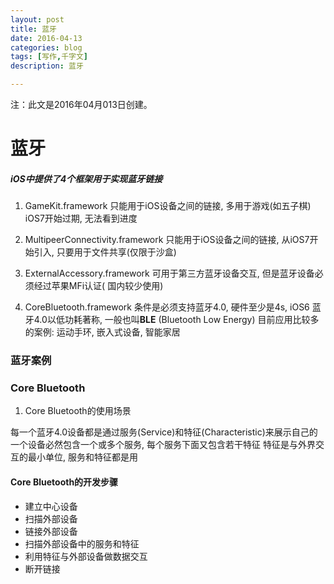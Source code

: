 ```yaml
---
layout: post
title: 蓝牙
date: 2016-04-13
categories: blog
tags: [写作,千字文]
description: 蓝牙

---
```


注：此文是2016年04月013日创建。

# 蓝牙

##### iOS中提供了4个框架用于实现蓝牙链接

1. GameKit.framework
	只能用于iOS设备之间的链接, 多用于游戏(如五子棋) iOS7开始过期, 无法看到进度
	
2. MultipeerConnectivity.framework
    只能用于iOS设备之间的链接, 从iOS7开始引入, 只要用于文件共享(仅限于沙盒)
3. ExternalAccessory.framework
    可用于第三方蓝牙设备交互, 但是蓝牙设备必须经过苹果MFi认证( 国内较少使用)
4. CoreBluetooth.framework
	条件是必须支持蓝牙4.0, 硬件至少是4s, iOS6
	蓝牙4.0以低功耗著称, 一般也叫<strong>BLE</strong> (Bluetooth Low Energy)
	目前应用比较多的案例: 运动手环, 嵌入式设备, 智能家居
	
	
### 蓝牙案例


### Core Bluetooth

1. Core Bluetooth的使用场景

每一个蓝牙4.0设备都是通过服务(Service)和特征(Characteristic)来展示自己的
一个设备必然包含一个或多个服务, 每个服务下面又包含若干特征
特征是与外界交互的最小单位, 
服务和特征都是用

#### Core Bluetooth的开发步骤

* 建立中心设备
* 扫描外部设备
* 链接外部设备
* 扫描外部设备中的服务和特征
* 利用特征与外部设备做数据交互
* 断开链接



















































